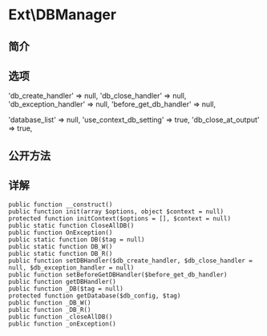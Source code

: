 # Ext\DBManager

## 简介

## 选项
'db_create_handler' => null,
'db_close_handler' => null,
'db_exception_handler' => null,
'before_get_db_handler' => null,

'database_list' => null,
'use_context_db_setting' => true,
'db_close_at_output' => true,
## 公开方法


## 详解

    public function __construct()
    public function init(array $options, object $context = null)
    protected function initContext($options = [], $context = null)
    public static function CloseAllDB()
    public function OnException()
    public static function DB($tag = null)
    public static function DB_W()
    public static function DB_R()
    public function setDBHandler($db_create_handler, $db_close_handler = null, $db_exception_handler = null)
    public function setBeforeGetDBHandler($before_get_db_handler)
    public function getDBHandler()
    public function _DB($tag = null)
    protected function getDatabase($db_config, $tag)
    public function _DB_W()
    public function _DB_R()
    public function _closeAllDB()
    public function _onException()